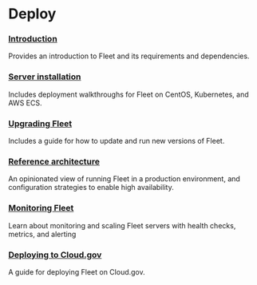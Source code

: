 # Deploy

### [Introduction](./Introduction.md) 
Provides an introduction to Fleet and its requirements and dependencies.

### [Server installation](./Server-Installation.md) 
Includes deployment walkthroughs for Fleet on CentOS, Kubernetes, and AWS ECS.

### [Upgrading Fleet](./Upgrading-Fleet.md) 
Includes a guide for how to update and run new versions of Fleet.

### [Reference architecture](./reference-architectures.md)
An opinionated view of running Fleet in a production environment, and configuration strategies to enable high availability.

### [Monitoring Fleet](./reference-architectures.md#monitoring-fleet)
Learn about monitoring and scaling Fleet servers with health checks, metrics, and alerting

### [Deploying to Cloud.gov](./cloudgov.md)
A guide for deploying Fleet on Cloud.gov.


<meta name="description" value="An overview of the deployment documentation for Fleet.">
